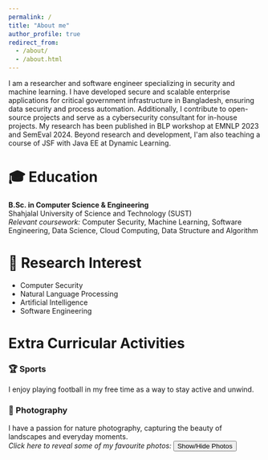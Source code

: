 ```yaml
---
permalink: /
title: "About me"
author_profile: true
redirect_from: 
  - /about/
  - /about.html
---
```


I am a researcher and software engineer specializing in security and machine learning. I have developed secure and scalable enterprise applications for critical government infrastructure in Bangladesh, ensuring data security and process automation. Additionally, I contribute to open-source projects and serve as a cybersecurity consultant for in-house projects. My research has been published in BLP workshop at EMNLP 2023 and SemEval 2024. Beyond research and development, I'am also teaching a course of JSF with Java EE at Dynamic Learning.

🎓 Education
======
**B.Sc. in Computer Science & Engineering** \
Shahjalal University of Science and Technology (SUST) \
*Relevant coursework:* Computer Security, Machine Learning, Software Engineering, Data Science, Cloud Computing, Data Structure and Algorithm  

🔬 Research Interest
======
* Computer Security
* Natural Language Processing
* Artificial Intelligence
* Software Engineering

Extra Curricular Activities
======

### 🏆 Sports
I enjoy playing football in my free time as a way to stay active and unwind.

### 📸 Photography

I have a passion for nature photography, capturing the beauty of landscapes and everyday moments. <br>
*Click here to reveal some of my favourite photos:*
<button onclick="togglePhotos()">Show/Hide Photos</button>

<div class="photo-grid" id="photo-grid" style="display:none">
   <div class="photo-item">
      <img src="/images/1-shapla.jpg" alt="Photo 1">
   </div>
   <div class="photo-item">
      <img src="/images/2-togor.jpg" alt="Photo 2">
   </div>
   
   <div class="photo-item">
      <img src="/images/9-khulna.jpg" alt="Photo 9">
   </div>


   <div class="photo-item">
      <img src="/images/5-dohs.jpg" alt="Photo 5">
   </div>

   <div class="photo-item">
      <img src="/images/7-ambarkhana.jpg" alt="Photo 7">
   </div>
    <div class="photo-item">
      <img src="/images/8-cat.jpg" alt="Photo 8">
   </div>
      

   <div class="photo-item">
      <img src="/images/4-dohs.jpg" alt="Photo 4">
   </div>

   <div class="photo-item">
      <img src="/images/10-tangu.jpg" alt="Photo 10">
   </div>
      
   <div class="photo-item">
      <img src="/images/6-saintmartin.jpg" alt="Photo 6">
   </div>

   <div class="photo-item">
      <img src="/images/3-turongchora.jpg" alt="Photo 3">
   </div>
</div>

<style>
.photo-grid {
   display: grid;
   grid-template-columns: repeat(auto-fit, minmax(250px, 1fr));
   grid-gap: 10px;
}

.photo-item {
   display: flex;
   justify-content: center;
   align-items: center;
   overflow: hidden;
   border-radius: 5px;
   box-shadow: 0 0 10px rgba(0, 0, 0, 0.2);
}

.photo-item img {
   max-width: 100%;
   height: auto;
   transition: transform 0.3s ease;
}

.photo-item:hover img {
   transform: scale(1.1);
}
</style>

<script>
function togglePhotos() {
   var x = document.getElementById("photo-grid");
   if (x.style.display === "none") {
      x.style.display = "grid";
   } else {
      x.style.display = "none";
   }
}
</script>
